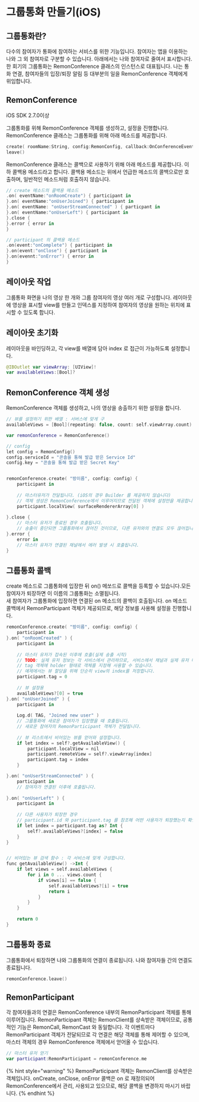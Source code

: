 # 그룹통화 만들기\(iOS\)

## 

## 그룹통화란?

다수의 참여자가 통화에 참여하는 서비스를 위한 기능입니다. 참여자는 앱을 이용하는 나와 그 외 참여자로 구분할 수 있습니다. 아래에서는 나와 참여자로 줄여서 표시합니다. 한 회기의 그룹통화는 RemonConference 클래스의 인스턴스로 대표됩니다. 나는 통화 연결, 참여자들의 입장/퇴장 알림 등 대부분의 일을 RemonConference 객체에게 위임합니다.

## RemonConference

iOS SDK 2.7.0이상

그룹통화를 위해 RemonConference 객체를 생성하고, 설정을 진행합니다.  
RemonConference 클래스는 그룹통화를 위해 아래 메소드를 제공합니다.

```swift
create( roomName:String, config:RemonConfig, callback:OnConferenceEventCallback )
leave()
```

RemonConference 클래스는 콜백으로 사용하기 위해 아래 메소드를 제공합니다. 이하 콜백용 메소드라고 합니다. 콜백용 메소드는 위에서 언급한 메소드의 콜백으로만 호출하며, 일반적인 메소드처럼 호출하지 않습니다.

```kotlin
// create 메소드의 콜백용 메소드
.on( eventName:"onRoomCreate") { participant in
}.on( eventName:"onUserJoined") { participant in
}.on( eventName: "onUserStreamConnected" ) { particpant in
}.on( eventName:"onUserLeft") { participant in
}.close {
}.error { error in
}

// participant 의 콜백용 메소드 
.on(event:"onComplete") { participant in
}.on(event:"onClose") { participant in
}.on(evennt:"onError") { error in
}
```

## 레이아웃 작업

그룹통화 화면을 나의 영상 한 개와 그룹 참여자의 영상 여러 개로 구성합니다. 레이아웃에 영상을 표시할 view를 만들고 인덱스를 지정하여 참여자의 영상을 원하는 위치에 표시할 수 있도록 합니다.

## 레이아웃 초기화

레이아웃을 바인딩하고, 각 view를 배열에 담아 index 로 접근이 가능하도록 설정합니다.

```swift
@IBOutlet var viewArray: [UIView]!
var availableViews:[Bool]?
```

## RemonConference 객체 생성

RemonConference 객체를 생성하고, 나의 영상을 송출하기 위한 설정을 합니다.

```kotlin
// 뷰를 설정하기 위한 배열 : 서버스에 맞게 구
availableViews = [Bool](repeating: false, count: self.viewArray.count)

var remonConference = RemonConference()

// config
let config = RemonConfig()
config.serviceId = "콘솔을 통해 발급 받은 Service Id"
config.key = "콘솔을 통해 발급 받은 Secret Key"


remonConference.create( "방이름", config: config) { 
    participant in
    
    // 마스터유저가 전달됩니다. (iOS의 경우 Builder 를 제공하지 않습니다)
    // 객체 생성은 RemonConference에서 이루어지므로 전달된 객체에 설정만을 제공합니다.
    participant.localView( surfaceRendererArray[0] )
    
}.close {
    // 마스터 유저가 종료된 경우 호출됩니다.
    // 송출이 중단되면 그룹통화에서 끊어진 것이므로, 다른 유저와의 연결도 모두 끊어집니다.
}.error { 
    error in
    // 마스터 유저가 연결된 채널에서 에러 발생 시 호출됩니다.
}
```

## 그룹통화 콜백

create 메소드로 그룹통화에 입장한 뒤 on\(\) 메쏘드로 콜백을 등록할 수 있습니다.모든 참여자가 퇴장하면 이 이름의 그룹통화는 소멸됩니다.  
새 참여자가 그룹통화에 입장하면 연결된 on 메소드의 콜백이 호출됩니다. on 메소드 콜백에서 RemonParticipant 객체가 제공되므로, 해당 정보를 사용해 설정을 진행합니다. 

```kotlin
remonConference.create( "방이름", config: config) { 
    participant in
}.on( "onRoomCreated" ) { 
    participant in
    
    // 마스터 유저가 접속된 이후에 호출(실제 송출 시작)
    // TODO: 실제 유저 정보는 각 서비스에서 관리하므로, 서비스에서 채널과 실제 유저 매핑 작업 진행
    // tag 객체에 holder 형태로 객체를 지정해 사용할 수 있습니다.
    // 예제에서는 뷰 할당을 위해 단순히 view의 index를 저장합니다.
    participant.tag = 0
    
    // 뷰 설정용
    availableViews?[0] = true
}.on( "onUserJoined" ) { 
    participant in
    
    Log.d( TAG, "Joined new user" )
    // 그룹통화에 새로운 참여자가 입장했을 때 호출됩니다.
    // 새로운 참여자의 RemonParticipant 객체가 전달됩니다.
    
    // 뷰 리스트에서 비어있는 뷰를 얻어와 설정합니다.
    if let index = self?.getAvailableView() {
        participant.localView = nil
        participant.remoteView = self?.viewArray[index]
        participant.tag = index
    }

}.on( "onUserStreamConnected" ) { 
    participant in
    // 참여자가 연결된 이후에 호출됩니다.
    
}.on( "onUserLeft" ) { 
    participant in
    
    // 다른 사용자가 퇴장한 경우
    // participant.id 와 participant.tag 를 참조해 어떤 사용자가 퇴장했는지 확인후 퇴장 처리를 합니다.
    if let index = participant.tag as? Int {
        self?.availableViews?[index] = false
    }
}


// 비어있는 뷰 검색 함수 : 각 서비스에 맞게 구성합니다.
func getAvailableView() ->Int {
    if let views = self.availableViews {
        for i in 0 ... views.count {
            if views[i] == false {
                self.availableViews?[i] = true
                return i
            }
        }
    }
        
    return 0
}
```

## 그룹통화 종료

그룹통화에서 퇴장하면 나와 그룹통화의 연결이 종료됩니다. 나와 참여자들 간의 연결도 종료됩니다.

```swift
remonConference.leave()
```

## RemonParticipant

각 참여자들과의 연결은 RemonConference 내부의 RemonParticipant 객체를 통해 이루어집니다. RemonParticipant 객체는 RemonClient를 상속받은 객체이므로, 공통적인 기능은 RemonCall, RemonCast 와 동일합니다. 각 이벤트마다 RemonParticipant 객체가 전달되므로 각 연결은 해당 객체를 통해 제어할 수 있으며, 마스터 객체의 경우 RemonConference 객체에서 얻어올 수 있습니다.

```kotlin
// 마스터 유저 얻기
var participant:RemonParticipant = remonConference.me
```

{% hint style="warning" %}
RemonParticipant 객체는 RemonClient를 상속받은 객체입니다. onCreate, onClose, onError 콜백은 on 로 재정의되어 RemonConference에서 관리, 사용되고 있으므로, 해당 콜백을 변경하지 마시기 바랍니다.
{% endhint %}


